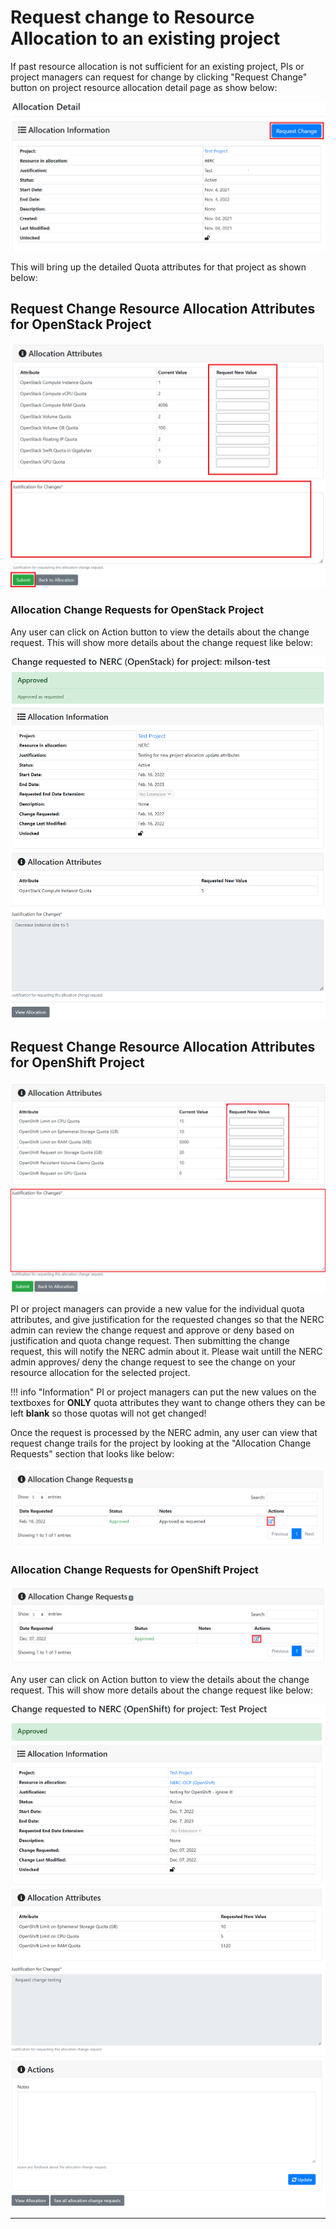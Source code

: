 # Request change to Resource Allocation to an existing project

If past resource allocation is not sufficient for an existing project, PIs or project
managers can request for change by clicking "Request Change" button on project
resource allocation detail page as show below:

![Request Change Resource Allocation](images/coldfront-request-change-allocation.png)

This will bring up the detailed Quota attributes for that project as shown below:

## Request Change Resource Allocation Attributes for OpenStack Project

![Request Change Resource Allocation Attributes for OpenStack Project](images/coldfront-openstack-allocation-attributes.png)

### Allocation Change Requests for OpenStack Project

Any user can click on Action button to view the details about the change request.
This will show more details about the change request like below:

![Allocation Change Request Details for OpenStack Project](images/coldfront-openstack-change-requested-details.png)

## Request Change Resource Allocation Attributes for OpenShift Project

![Request Change Resource Allocation Attributes for OpenShift Project](images/coldfront-openshift-allocation-attributes.png)

PI or project managers can provide a new value for the individual quota attributes,
and give justification for the requested changes so that the NERC admin can review
the change request and approve or deny based on justification and quota change request.
Then submitting the change request, this will notify the NERC admin about it. Please
wait untill the NERC admin approves/ deny the change request to see the change on
your resource allocation for the selected project.

!!! info "Information"
    PI or project managers can put the new values on the textboxes for **ONLY**
    quota attributes they want to change others they can be left **blank** so those
    quotas will not get changed!

Once the request is processed by the NERC admin, any user can view that request change
trails for the project by looking at the "Allocation Change Requests" section that
looks like below:

![Allocation Change Requests for OpenStack Project](images/coldfront-openstack-allocation-change-requests.png)

### Allocation Change Requests for OpenShift Project

![Allocation Change Requests for OpenShift Project](images/coldfront-openshift-allocation-change-requests.png)

Any user can click on Action button to view the details about the change request.
This will show more details about the change request like below:

![Allocation Change Request Details for OpenShift Project](images/coldfront-openshift-change-requested-details.png)

---
